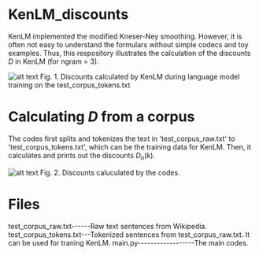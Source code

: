 # KenLM_discounts
KenLM implemented the modified Kneser-Ney smoothing. However, it is often not easy to understand the formulars without simple codecs and toy examples. Thus, this respository illustrates the calculation of the discounts $D$ in KenLM (for ngram = 3).

![alt text](https://github.com/cwlinghk/demo/KenLM_discounts/blob/master/img/Capture.JPG)
Fig. 1. Discounts calculated by KenLM during language model training on the test_corpus_tokens.txt  

# Calculating $D$ from a corpus
The codes first splits and tokenizes the text in 'test_corpus_raw.txt' to 'test_corpus_tokens.txt', which can be the training data for KenLM. Then, it calculates and prints out the discounts $D_n(k)$.

![alt text](https://github.com/cwlinghk/demo/KenLM_discounts/blob/master/img/Capture2.JPG)
Fig. 2. Discounts caluculated by the codes.

# Files
test_corpus_raw.txt------Raw text sentences from Wikipedia.
test_corpus_tokens.txt---Tokenized sentences from test_corpus_raw.txt. It can be used for traning KenLM.
main.py------------------The main codes.
